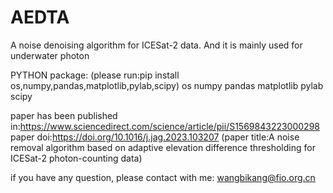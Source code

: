 # AEDTA
A noise denoising algorithm for ICESat-2 data. And it is mainly used for underwater photon

PYTHON package:
(please run:pip install os,numpy,pandas,matplotlib,pylab,scipy)
os
numpy
pandas
matplotlib
pylab
scipy

paper has been published in:https://www.sciencedirect.com/science/article/pii/S1569843223000298
paper doi:https://doi.org/10.1016/j.jag.2023.103207
(paper title:A noise removal algorithm based on adaptive elevation difference thresholding for ICESat-2 photon-counting data)

if you have any question, please contact with me: wangbikang@fio.org.cn
